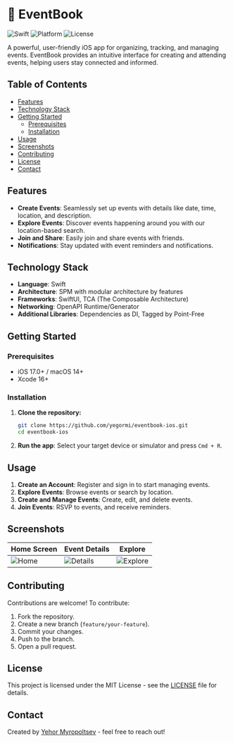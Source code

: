 # 🌟 EventBook

![Swift](https://img.shields.io/badge/Swift-6.0-orange.svg)
![Platform](https://img.shields.io/badge/Platform-iOS-blue.svg)
![License](https://img.shields.io/badge/License-MIT-brightgreen.svg)

A powerful, user-friendly iOS app for organizing, tracking, and managing events. EventBook provides an intuitive interface for creating and attending events, helping users stay connected and informed.

## Table of Contents

- [Features](#features)
- [Technology Stack](#technology-stack)
- [Getting Started](#getting-started)
  - [Prerequisites](#prerequisites)
  - [Installation](#installation)
- [Usage](#usage)
- [Screenshots](#screenshots)
- [Contributing](#contributing)
- [License](#license)
- [Contact](#contact)

## Features

- **Create Events**: Seamlessly set up events with details like date, time, location, and description.
- **Explore Events**: Discover events happening around you with our location-based search.
- **Join and Share**: Easily join and share events with friends.
- **Notifications**: Stay updated with event reminders and notifications.

## Technology Stack

- **Language**: Swift
- **Architecture**: SPM with modular architecture by features
- **Frameworks**: SwiftUI, TCA (The Composable Architecture)
- **Networking**: OpenAPI Runtime/Generator
- **Additional Libraries**: Dependencies as DI, Tagged by Point-Free

## Getting Started

### Prerequisites

- iOS 17.0+ / macOS 14+
- Xcode 16+
  
### Installation

1. **Clone the repository:**
   ```bash
   git clone https://github.com/yegormi/eventbook-ios.git
   cd eventbook-ios
   ```

2. **Run the app**:
   Select your target device or simulator and press `Cmd + R`.

## Usage

1. **Create an Account**: Register and sign in to start managing events.
2. **Explore Events**: Browse events or search by location.
3. **Create and Manage Events**: Create, edit, and delete events.
4. **Join Events**: RSVP to events, and receive reminders.

## Screenshots

| Home Screen | Event Details | Explore |
|-------------|---------------|---------|
| ![Home](https://path-to-image.png) | ![Details](https://path-to-image.png) | ![Explore](https://path-to-image.png) |

## Contributing

Contributions are welcome! To contribute:

1. Fork the repository.
2. Create a new branch (`feature/your-feature`).
3. Commit your changes.
4. Push to the branch.
5. Open a pull request.

## License

This project is licensed under the MIT License - see the [LICENSE](LICENSE) file for details.

## Contact

Created by [Yehor Myropoltsev](https://github.com/yegormi) - feel free to reach out!
